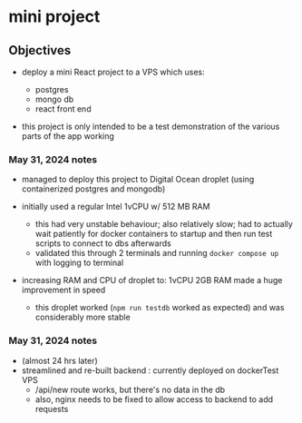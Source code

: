 # mini project

## Objectives
- deploy a mini React project to a VPS which uses:
  - postgres
  - mongo db
  - react front end

- this project is only intended to be a test demonstration of the various parts of the app working

### May 31, 2024 notes
- managed to deploy this project to Digital Ocean droplet (using containerized postgres and mongodb)

- initially used a regular Intel 1vCPU w/ 512 MB RAM
    - this had very unstable behaviour;  also relatively slow;  had to actually wait patiently for docker containers to startup and then run test scripts to connect to dbs afterwards
    - validated this through 2 terminals and running `docker compose up` with logging to terminal

- increasing RAM and CPU of droplet to: 1vCPU 2GB RAM made a huge improvement in speed
    - this droplet worked (`npm run testdb` worked as expected) and was considerably more stable


### May 31, 2024 notes
- (almost 24 hrs later)
- streamlined and re-built backend : currently deployed on dockerTest VPS
  - /api/new route works, but there's no data in the db
  - also, nginx needs to be fixed to allow access to backend to add requests

